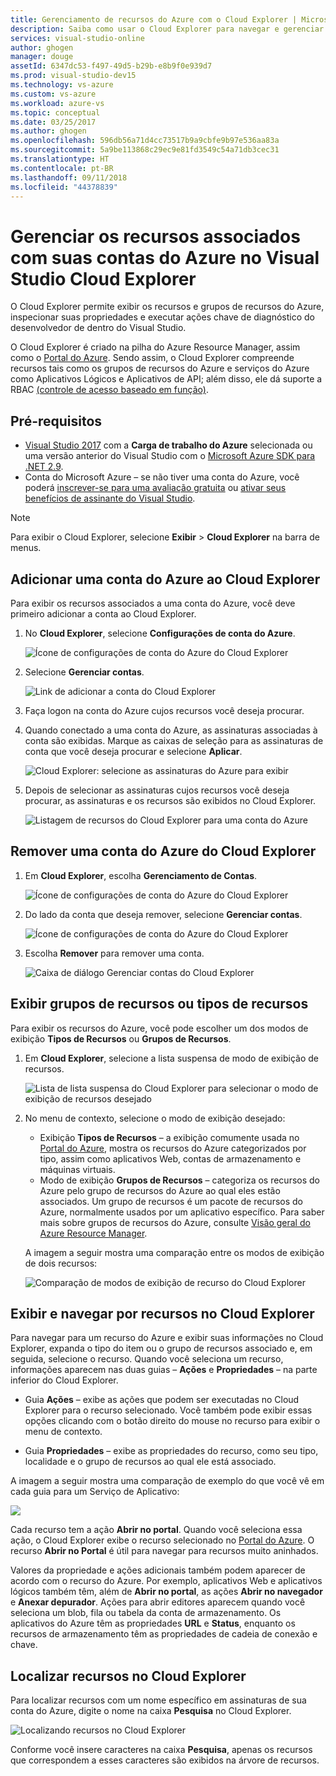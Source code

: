 ```yaml
---
title: Gerenciamento de recursos do Azure com o Cloud Explorer | Microsoft Docs
description: Saiba como usar o Cloud Explorer para navegar e gerenciar recursos do Azure no Visual Studio.
services: visual-studio-online
author: ghogen
manager: douge
assetId: 6347dc53-f497-49d5-b29b-e8b9f0e939d7
ms.prod: visual-studio-dev15
ms.technology: vs-azure
ms.custom: vs-azure
ms.workload: azure-vs
ms.topic: conceptual
ms.date: 03/25/2017
ms.author: ghogen
ms.openlocfilehash: 596db56a71d4cc73517b9a9cbfe9b97e536aa83a
ms.sourcegitcommit: 5a9be113868c29ec9e81fd3549c54a71db3cec31
ms.translationtype: HT
ms.contentlocale: pt-BR
ms.lasthandoff: 09/11/2018
ms.locfileid: "44378839"
---
```

# <a name="manage-the-resources-associated-with-your-azure-accounts-in-visual-studio-cloud-explorer"></a>Gerenciar os recursos associados com suas contas do Azure no Visual Studio Cloud Explorer
O Cloud Explorer permite exibir os recursos e grupos de recursos do Azure, inspecionar suas propriedades e executar ações chave de diagnóstico do desenvolvedor de dentro do Visual Studio. 

O Cloud Explorer é criado na pilha do Azure Resource Manager, assim como o [Portal do Azure](http://go.microsoft.com/fwlink/p/?LinkID=525040). Sendo assim, o Cloud Explorer compreende recursos tais como os grupos de recursos do Azure e serviços do Azure como Aplicativos Lógicos e Aplicativos de API; além disso, ele dá suporte a RBAC [(controle de acesso baseado em função)](role-based-access-control/role-assignments-portal.md). 

## <a name="prerequisites"></a>Pré-requisitos
- [Visual Studio 2017](https://www.visualstudio.com/downloads/) com a **Carga de trabalho do Azure** selecionada ou uma versão anterior do Visual Studio com o [Microsoft Azure SDK para .NET 2.9](https://www.microsoft.com/en-us/download/details.aspx?id=51657).
- Conta do Microsoft Azure – se não tiver uma conta do Azure, você poderá [inscrever-se para uma avaliação gratuita](http://go.microsoft.com/fwlink/?LinkId=623901) ou [ativar seus benefícios de assinante do Visual Studio](http://go.microsoft.com/fwlink/?LinkId=623901).

> [!NOTE]
> Para exibir o Cloud Explorer, selecione **Exibir** > **Cloud Explorer** na barra de menus.   
> 
> 

## <a name="add-an-azure-account-to-cloud-explorer"></a>Adicionar uma conta do Azure ao Cloud Explorer
Para exibir os recursos associados a uma conta do Azure, você deve primeiro adicionar a conta ao Cloud Explorer. 

1. No **Cloud Explorer**, selecione **Configurações de conta do Azure**.

    ![Ícone de configurações de conta do Azure do Cloud Explorer](media/vs-azure-tools-resources-managing-with-cloud-explorer/azure-account-settings.png)

1. Selecione **Gerenciar contas**. 

    ![Link de adicionar a conta do Cloud Explorer](media/vs-azure-tools-resources-managing-with-cloud-explorer/manage-accounts-link.png)

1. Faça logon na conta do Azure cujos recursos você deseja procurar. 

1. Quando conectado a uma conta do Azure, as assinaturas associadas à conta são exibidas. Marque as caixas de seleção para as assinaturas de conta que você deseja procurar e selecione **Aplicar**. 
 
    ![Cloud Explorer: selecione as assinaturas do Azure para exibir](media/vs-azure-tools-resources-managing-with-cloud-explorer/select-subscriptions.png)

1. Depois de selecionar as assinaturas cujos recursos você deseja procurar, as assinaturas e os recursos são exibidos no Cloud Explorer.

    ![Listagem de recursos do Cloud Explorer para uma conta do Azure](media/vs-azure-tools-resources-managing-with-cloud-explorer/resources-listed.png)

## <a name="remove-an-azure-account-from-cloud-explorer"></a>Remover uma conta do Azure do Cloud Explorer 

1. Em **Cloud Explorer**, escolha **Gerenciamento de Contas**.

    ![Ícone de configurações de conta do Azure do Cloud Explorer](media/vs-azure-tools-resources-managing-with-cloud-explorer/azure-account-settings.png)

1. Do lado da conta que deseja remover, selecione **Gerenciar contas**.

    ![Ícone de configurações de conta do Azure do Cloud Explorer](media/vs-azure-tools-resources-managing-with-cloud-explorer/remove-account.png)

1. Escolha **Remover** para remover uma conta.

    ![Caixa de diálogo Gerenciar contas do Cloud Explorer](media/vs-azure-tools-resources-managing-with-cloud-explorer/accountmanage.PNG)

## <a name="view-resource-types-or-resource-groups"></a>Exibir grupos de recursos ou tipos de recursos
Para exibir os recursos do Azure, você pode escolher um dos modos de exibição **Tipos de Recursos** ou **Grupos de Recursos**.

1. Em **Cloud Explorer**, selecione a lista suspensa de modo de exibição de recursos.

    ![Lista de lista suspensa do Cloud Explorer para selecionar o modo de exibição de recursos desejado](media/vs-azure-tools-resources-managing-with-cloud-explorer/resources-view-dropdown.png)

1. No menu de contexto, selecione o modo de exibição desejado: 

    - Exibição **Tipos de Recursos** – a exibição comumente usada no [Portal do Azure](http://go.microsoft.com/fwlink/p/?LinkID=525040), mostra os recursos do Azure categorizados por tipo, assim como aplicativos Web, contas de armazenamento e máquinas virtuais. 
    - Modo de exibição **Grupos de Recursos** – categoriza os recursos do Azure pelo grupo de recursos do Azure ao qual eles estão associados. Um grupo de recursos é um pacote de recursos do Azure, normalmente usados por um aplicativo específico. Para saber mais sobre grupos de recursos do Azure, consulte [Visão geral do Azure Resource Manager](./azure-resource-manager/resource-group-overview.md).

    A imagem a seguir mostra uma comparação entre os modos de exibição de dois recursos:

    ![Comparação de modos de exibição de recurso do Cloud Explorer](media/vs-azure-tools-resources-managing-with-cloud-explorer/resource-views-comparison.png)

## <a name="view-and-navigate-resources-in-cloud-explorer"></a>Exibir e navegar por recursos no Cloud Explorer
Para navegar para um recurso do Azure e exibir suas informações no Cloud Explorer, expanda o tipo do item ou o grupo de recursos associado e, em seguida, selecione o recurso. Quando você seleciona um recurso, informações aparecem nas duas guias – **Ações** e **Propriedades** – na parte inferior do Cloud Explorer. 

- Guia **Ações** – exibe as ações que podem ser executadas no Cloud Explorer para o recurso selecionado. Você também pode exibir essas opções clicando com o botão direito do mouse no recurso para exibir o menu de contexto.

- Guia **Propriedades** – exibe as propriedades do recurso, como seu tipo, localidade e o grupo de recursos ao qual ele está associado.

A imagem a seguir mostra uma comparação de exemplo do que você vê em cada guia para um Serviço de Aplicativo:

![](./media/vs-azure-tools-resources-managing-with-cloud-explorer/actions-and-properties.png)

Cada recurso tem a ação **Abrir no portal**. Quando você seleciona essa ação, o Cloud Explorer exibe o recurso selecionado no [Portal do Azure](http://go.microsoft.com/fwlink/p/?LinkID=525040). O recurso **Abrir no Portal** é útil para navegar para recursos muito aninhados.

Valores da propriedade e ações adicionais também podem aparecer de acordo com o recurso do Azure. Por exemplo, aplicativos Web e aplicativos lógicos também têm, além de **Abrir no portal**, as ações **Abrir no navegador** e **Anexar depurador**. Ações para abrir editores aparecem quando você seleciona um blob, fila ou tabela da conta de armazenamento. Os aplicativos do Azure têm as propriedades **URL** e **Status**, enquanto os recursos de armazenamento têm as propriedades de cadeia de conexão e chave.

## <a name="find-resources-in-cloud-explorer"></a>Localizar recursos no Cloud Explorer
Para localizar recursos com um nome específico em assinaturas de sua conta do Azure, digite o nome na caixa **Pesquisa** no Cloud Explorer.

![Localizando recursos no Cloud Explorer](./media/vs-azure-tools-resources-managing-with-cloud-explorer/search-for-resources.png)

Conforme você insere caracteres na caixa **Pesquisa**, apenas os recursos que correspondem a esses caracteres são exibidos na árvore de recursos.
